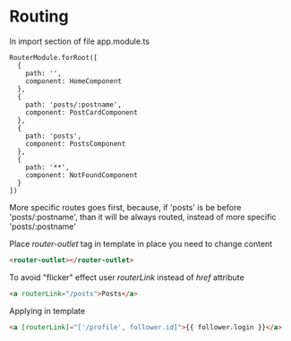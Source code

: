 # Routing

In import section of file app.module.ts
```
RouterModule.forRoot([
  {
    path: '',
    component: HomeComponent
  },
  {
    path: 'posts/:postname',
    component: PostCardComponent
  },
  {
    path: 'posts',
    component: PostsComponent
  },
  {
    path: '**',
    component: NotFoundComponent
  }
])
```
More specific routes goes first, because, if 'posts' is be before 'posts/:postname', than it will be always routed, instead of more specific 'posts/:postname'  

Place _router-outlet_ tag in template in place you need to change content
```html
<router-outlet></router-outlet>
```

To avoid "flicker" effect user _routerLink_ instead of _href_ attribute
```html
<a routerLink="/posts">Posts</a>
```

Applying in template
```html
<a [routerLink]="['/profile', follower.id]">{{ follower.login }}</a>
```
